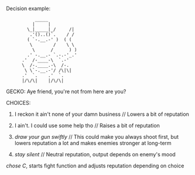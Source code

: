 Decision example:

               _____
              |     |
            \_|_____|_/     /|
             .'()..()`.    / /
            ( `-.__.-' )  ( (    
             \        /    \ \
              \      /      ) )        
            .' -.__.- `.-.-'_.'
          .'  /-____-\  `.-'       
          \  /-.____.-\  /-.
           \ \`-.__.-'/ /\|\|     
          .'  `.    .'  `.
          |/\/\|    |/\/\| 

GECKO: Aye friend, you're not from here are you?

CHOICES:

1. I reckon it ain't none of your damn business // Lowers a bit of reputation

2. I ain't. I could use some help tho // Raises a bit of reputation

3. *draw your gun swiftly* // This could make you always shoot first, but lowers reputation a lot and makes enemies stronger at long-term

4. *stay silent* // Neutral reputation, output depends on enemy's mood

*chose C*, starts fight function and adjusts reputation depending on choice